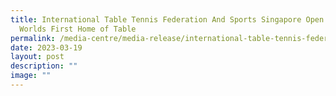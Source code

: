 ```yaml
---
title: International Table Tennis Federation And Sports Singapore Open Talks For
  Worlds First Home of Table
permalink: /media-centre/media-release/international-table-tennis-federation-and-sports-singapore-open-talks/
date: 2023-03-19
layout: post
description: ""
image: ""
---
```

